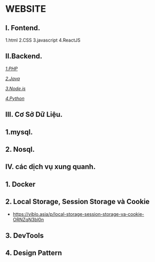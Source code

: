 # WEBSITE

## I. Fontend.
1.html
2.CSS
3.javascript
4.ReactJS
## II.Backend.

*[1.PHP]()*

*[2.Java]()*

*[3.Node.js]()*

*[4.Python]()*

## III. Cơ Sở Dữ Liệu.
## 1.mysql.
## 2. Nosql.

## IV. các dịch vụ xung quanh.
## 1. Docker
## 2. Local Storage, Session Storage và Cookie
- https://viblo.asia/p/local-storage-session-storage-va-cookie-ORNZqN3bl0n
## 3. DevTools
## 4. Design Pattern


